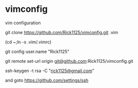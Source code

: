 vimconfig
=========

vim configuration

git clone https://github.com/Rick1125/vimconfig.git .vim

(cd ~;ln -s .vim/.vimrc)

git config user.name "Rick1125"

git remote set-url origin git@github.com:Rick1125/vimconfig.git

ssh-keygen -t rsa -C "rick1125@gmail.com"

and goto https://github.com/settings/ssh
